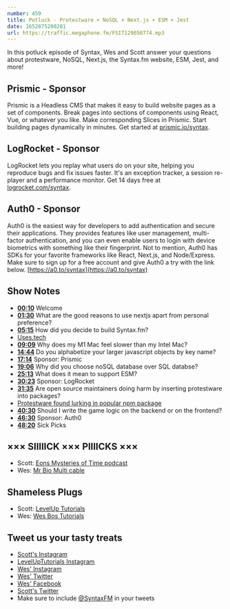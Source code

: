 ```yaml
---
number: 459
title: Potluck - Protestware × NoSQL × Next.js × ESM × Jest
date: 1652875200281
url: https://traffic.megaphone.fm/FSI7129050774.mp3
---
```


In this potluck episode of Syntax, Wes and Scott answer your questions about protestware, NoSQL, Next.js, the Syntax.fm website, ESM, Jest, and more!

## Prismic  - Sponsor

Prismic is a Headless CMS that makes it easy to build website pages as a set of components. Break pages into sections of components using React, Vue, or whatever you like. Make corresponding Slices in Prismic. Start building pages dynamically in minutes. Get started at [prismic.io/syntax](https://prismic.io/syntax).

## LogRocket - Sponsor

LogRocket lets you replay what users do on your site, helping you reproduce bugs and fix issues faster. It's an exception tracker, a session re-player and a performance monitor. Get 14 days free at [logrocket.com/syntax](https://logrocket.com/syntax).

## Auth0 - Sponsor

Auth0 is the easiest way for developers to add authentication and secure their applications. They provides features like user management, multi-factor authentication, and you can even enable users to login with device biometrics with something like their fingerprint. Not to mention, Auth0 has SDKs for your favorite frameworks like React, Next.js, and Node/Express. Make sure to sign up for a free account and give Auth0 a try with the link below. [https://a0.to/syntax](https://a0.to/syntax)

## Show Notes

* **[00:10](#t=00:10)** Welcome
* **[01:30](#t=01:30)** What are the good reasons to use nextjs apart from personal preference?
* **[05:15](#t=05:15)** How did you decide to build Syntax.fm?
* [Uses.tech](https://uses.tech)
* **[09:09](#t=09:09)** Why does my M1 Mac feel slower than my Intel Mac?
* **[14:44](#t=14:44)** Do you alphabetize your larger javascript objects by key name?
* **[17:14](#t=17:14)** Sponsor: Prismic
* **[19:06](#t=19:06)** Why did you choose noSQL database over SQL databse?
* **[25:13](#t=25:13)** What does it mean to support ESM?
* **[30:23](#t=30:23)** Sponsor: LogRocket
* **[31:35](#t=31:35)** Are open source maintainers doing harm by inserting protestware into packages?
* [Protestware found lurking in popular npm package](https://checkmarx.com/blog/new-protestware-found-lurking-in-highly-popular-npm-package/)
* **[40:30](#t=40:30)** Should I write the game logic on the backend or on the frontend?
* **[46:30](#t=46:30)** Sponsor: Auth0
* **[48:20](#t=48:20)** Sick Picks

## ××× SIIIIICK ××× PIIIICKS ×××

* Scott: [Eons Mysteries of Time podcast](https://beta.prx.org/series/41240)
* Wes: [Mr Bio Multi cable](https://amzn.to/3N83pZz)

## Shameless Plugs

* Scott: [LevelUp Tutorials](https://leveluptutorials.com/)
* Wes: [Wes Bos Tutorials](https://wesbos.com/courses)

## Tweet us your tasty treats

* [Scott's Instagram](https://www.instagram.com/stolinski/)
* [LevelUpTutorials Instagram](https://www.instagram.com/LevelUpTutorials/)
* [Wes' Instagram](https://www.instagram.com/wesbos/)
* [Wes' Twitter](https://twitter.com/wesbos)
* [Wes' Facebook](https://www.facebook.com/wesbos.developer)
* [Scott's Twitter](https://twitter.com/stolinski)
* Make sure to include [@SyntaxFM](https://twitter.com/SyntaxFM) in your tweets
